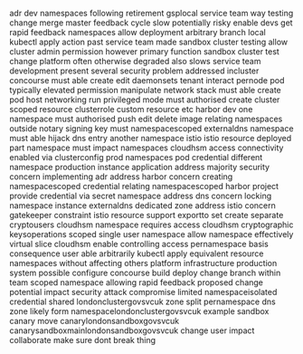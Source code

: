adr dev namespaces following retirement gsplocal service team way testing change merge master feedback cycle slow potentially risky enable devs get rapid feedback namespaces allow deployment arbitrary branch local kubectl apply action past service team made sandbox cluster testing allow cluster admin permission however primary function sandbox cluster test change platform often otherwise degraded also slows service team development present several security problem addressed incluster concourse must able create edit daemonsets tenant interact pernode pod typically elevated permission manipulate network stack must able create pod host networking run privileged mode must authorised create cluster scoped resource clusterrole custom resource etc harbor dev one namespace must authorised push edit delete image relating namespaces outside notary signing key must namespacescoped externaldns namespace must able hijack dns entry another namespace istio istio resource deployed part namespace must impact namespaces cloudhsm access connectivity enabled via clusterconfig prod namespaces pod credential different namespace production instance application address majority security concern implementing adr address harbor concern creating namespacescoped credential relating namespacescoped harbor project provide credential via secret namespace address dns concern locking namespace instance externaldns dedicated zone address istio concern gatekeeper constraint istio resource support exportto set create separate cryptousers cloudhsm namespace requires access cloudhsm cryptographic keysoperations scoped single user namespace allow namespace effectively virtual slice cloudhsm enable controlling access pernamespace basis consequence user able arbitrarily kubectl apply equivalent resource namespaces without affecting others platform infrastructure production system possible configure concourse build deploy change branch within team scoped namespace allowing rapid feedback proposed change potential impact security attack compromise limited namespaceisolated credential shared londonclustergovsvcuk zone split pernamespace dns zone likely form namespacelondonclustergovsvcuk example sandbox canary move canarylondonsandboxgovsvcuk canarysandboxmainlondonsandboxgovsvcuk change user impact collaborate make sure dont break thing